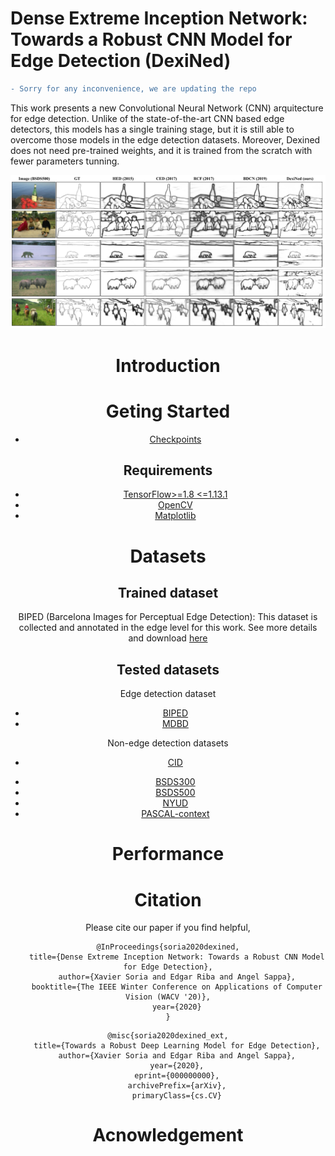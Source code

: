 # Dense Extreme Inception Network: Towards a Robust CNN Model for Edge Detection (DexiNed)

```diff
- Sorry for any inconvenience, we are updating the repo
``` 

This work presents a new Convolutional Neural Network (CNN) arquitecture for edge detection. Unlike of the state-of-the-art CNN based edge detectors, this models has a single training stage, but it is still able to overcome those models in the edge detection datasets. Moreover, Dexined does not need pre-trained weights, and it is trained from the scratch with fewer parameters tunning.

<div style="text-align:center"><img src='figs/DexiNed_banner.png' width=800>

# Introduction

# Geting Started

* [Checkpoints](https://drive.google.com/open?id=1fLBpOrSXC2VOWUvDtNGyrHcuB2IB-4_D)

## Requirements

* [TensorFlow>=1.8 <=1.13.1](https://www.tensorflow.org)
* [OpenCV](https://pypi.org/project/opencv-python/)
* [Matplotlib](https://matplotlib.org/3.1.1/users/installing.html)


# Datasets

## Trained dataset

BIPED (Barcelona Images for Perceptual Edge Detection): This dataset is collected and annotated in the edge level for this work. See more details and download [here](https://xavysp.github.io/MBIPED/)

## Tested datasets

Edge detection dataset
* [BIPED](https://xavysp.github.io/MBIPED/)
* [MDBD](http://serre-lab.clps.brown.edu/resource/multicue/)

Non-edge detection datasets

* [CID](http://www.cs.rug.nl/~imaging/databases/contour_database/contour_database.html)
<!-- * [DCD](http://www.cs.cmu.edu/~mengtial/proj/sketch/)-->
* [BSDS300](https://www2.eecs.berkeley.edu/Research/Projects/CS/vision/bsds/)
* [BSDS500](https://www2.eecs.berkeley.edu/Research/Projects/CS/vision/bsds/)
* [NYUD](https://cs.nyu.edu/~silberman/datasets/nyu_depth_v2.html)
* [PASCAL-context](https://cs.stanford.edu/~roozbeh/pascal-context/)

# Performance



# Citation
Please cite our paper if you find helpful,
```
@InProceedings{soria2020dexined,
    title={Dense Extreme Inception Network: Towards a Robust CNN Model for Edge Detection},
    author={Xavier Soria and Edgar Riba and Angel Sappa},
    booktitle={The IEEE Winter Conference on Applications of Computer Vision (WACV '20)},
    year={2020}
}
```

```
@misc{soria2020dexined_ext,
    title={Towards a Robust Deep Learning Model for Edge Detection},
    author={Xavier Soria and Edgar Riba and Angel Sappa},
    year={2020},
    eprint={000000000},
    archivePrefix={arXiv},
    primaryClass={cs.CV}
```
# Acnowledgement
